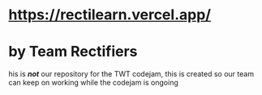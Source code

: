 # https://rectilearn.vercel.app/
# by Team Rectifiers

his is ***not*** our repository for the TWT codejam, this is created so our team can keep on working while the codejam is ongoing
